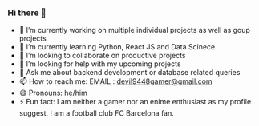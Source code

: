 ### Hi there 👋
- 🔭 I’m currently working on multiple individual projects as well as goup projects
- 🌱 I’m currently learning Python, React JS and Data Scinece
- 👯 I’m looking to collaborate on productive projects
- 🤔 I’m looking for help with my upcoming projects
- 💬 Ask me about backend development or database related queries
- 📫 How to reach me: EMAIL : devil9448gamer@gmail.com
- 😄 Pronouns: he/him
- ⚡ Fun fact: I am neither a gamer nor an enime enthusiast as my profile suggest. I am a football club FC Barcelona fan.

<!--
**Divy0409/Divy0409** is a ✨ _special_ ✨ repository because its `README.md` (this file) appears on your GitHub profile.

Here are some ideas to get you started:

- 🔭 I’m currently working on ...
- 🌱 I’m currently learning ...
- 👯 I’m looking to collaborate on ...
- 🤔 I’m looking for help with ...
- 💬 Ask me about ...
- 📫 How to reach me: ...
- 😄 Pronouns: ...
- ⚡ Fun fact: ...
-->
